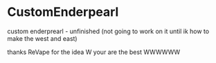 # CustomEnderpearl
custom enderprearl - unfinished (not going to work on it until ik how to make the west and east)

thanks ReVape for the idea W your are the best WWWWWW
